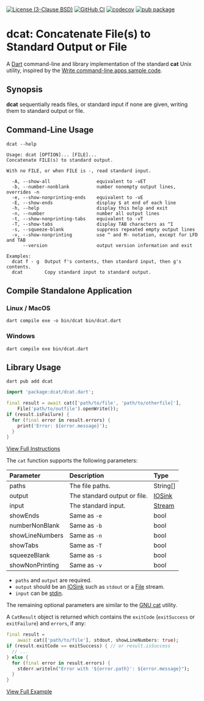 [![License (3-Clause BSD)](https://img.shields.io/badge/license-BSD%203--Clause-blue.svg?logo=open-source-initiative&logoColor=white)](https://opensource.org/licenses/BSD-3-Clause)
[![GitHub CI](https://github.com/ethauvin/dcat/actions/workflows/dart.yml/badge.svg)](https://github.com/ethauvin/dcat/actions/workflows/dart.yml)
[![codecov](https://codecov.io/gh/ethauvin/dcat/branch/master/graph/badge.svg?token=9PC4K4IZXJ)](https://codecov.io/gh/ethauvin/dcat)
[![pub package](https://img.shields.io/pub/v/dcat.svg?logo=dart)](https://pub.dev/packages/dcat)

# dcat: Concatenate File(s) to Standard Output or File

A [Dart](https://dart.dev/) command-line and library implementation of the standard **cat** Unix utility, inspired by the [Write command-line apps sample code](https://dart.dev/tutorials/server/cmdline).

## Synopsis

**dcat** sequentially reads files, or standard input if none are given, writing them to standard output or file.

## Command-Line Usage

```console
dcat --help
```

```text
Usage: dcat [OPTION]... [FILE]...
Concatenate FILE(s) to standard output.

With no FILE, or when FILE is -, read standard input.

  -A, --show-all                 equivalent to -vET
  -b, --number-nonblank          number nonempty output lines, overrides -n
  -e, --show-nonprinting-ends    equivalent to -vE
  -E, --show-ends                display $ at end of each line
  -h, --help                     display this help and exit
  -n, --number                   number all output lines
  -t, --show-nonprinting-tabs    equivalent to -vT
  -T, --show-tabs                display TAB characters as ^I
  -s, --squeeze-blank            suppress repeated empty output lines
  -v, --show-nonprinting         use ^ and M- notation, except for LFD and TAB
      --version                  output version information and exit

Examples:
  dcat f - g  Output f's contents, then standard input, then g's contents.
  dcat        Copy standard input to standard output.
  ```

## Compile Standalone Application
  
### Linux / MacOS

```console
dart compile exe -o bin/dcat bin/dcat.dart
```

### Windows

```console
dart compile exe bin/dcat.dart
```

## Library Usage

```console
dart pub add dcat
```

```dart
import 'package:dcat/dcat.dart';

final result = await cat(['path/to/file', 'path/to/otherfile]'],
    File('path/to/outfile').openWrite());
if (result.isFailure) {
  for (final error in result.errors) {
    print('Error: ${error.message}');
  }
}
```

[View Full Instructions](https://pub.dev/packages/dcat/install)

The `cat` function supports the following parameters:

Parameter        | Description                   |  Type
:--------------- |:----------------------------- | :-------------------
paths            | The file paths.               | String[]
output           | The standard output or file.  | [IOSink](https://api.dart.dev/dart-io/IOSink-class.html)
input            | The standard input.           | [Stream](https://api.dart.dev/dart-io/Stdin-class.html)
showEnds         | Same as `-e`                  | bool
numberNonBlank   | Same as `-b`                  | bool
showLineNumbers  | Same as `-n`                  | bool
showTabs         | Same as `-T`                  | bool
squeezeBlank     | Same as `-s`                  | bool
showNonPrinting  | Same as `-v`                  | bool

* `paths` and `output` are required.
* `output` should be an [IOSink](https://api.dart.dev/dart-io/IOSink-class.html) such as `stdout` or a [File](https://api.dart.dev/dart-io/File/openWrite.html) stream.
* `input` can be [stdin](https://api.dart.dev/dart-io/Stdin-class.html).

The remaining optional parameters are similar to the [GNU cat](https://www.gnu.org/software/coreutils/manual/html_node/cat-invocation.html#cat-invocation) utility.

A `CatResult` object is returned which contains the `exitCode` (`exitSuccess` or `exitFailure`) and `errors`, if any:

```dart
final result = 
    await cat(['path/to/file'], stdout, showLineNumbers: true);
if (result.exitCode == exitSuccess) { // or result.isSuccess
  // ...
} else {
  for (final error in result.errors) {
    stderr.writeln("Error with '${error.path}': ${error.message}");
  }
}
```

[View Full Example](https://github.com/ethauvin/dcat/blob/master/example/example.dart)
